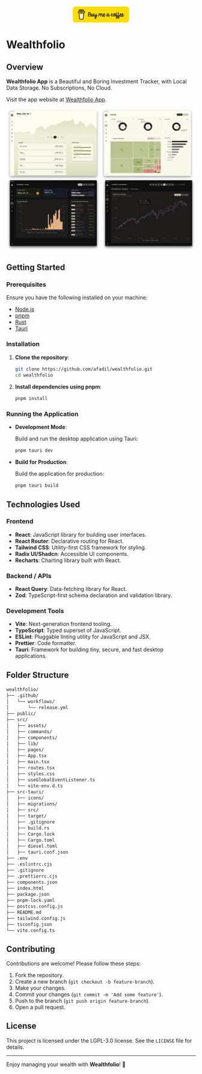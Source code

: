 
<div align="center">

[<img src="./public/button-buy-me-a-coffee.png" width="150" alt="Buy me a coffee button"/>](https://www.buymeacoffee.com/afadil)

</div>

# Wealthfolio

## Overview

**Wealthfolio App** is a Beautiful and Boring Investment Tracker, with Local Data Storage. No
Subscriptions, No Cloud.

Visit the app website at [Wealthfolio App](https://wealthfolio.app/).

![Screenshot](public/screenshot.png)

## Getting Started

### Prerequisites

Ensure you have the following installed on your machine:

- [Node.js](https://nodejs.org/)
- [pnpm](https://pnpm.io/)
- [Rust](https://www.rust-lang.org/)
- [Tauri](https://tauri.app/)

### Installation

1. **Clone the repository**:

   ```bash
   git clone https://github.com/afadil/wealthfolio.git
   cd wealthfolio
   ```

2. **Install dependencies using pnpm**:

   ```bash
   pnpm install
   ```

### Running the Application

- **Development Mode**:

  Build and run the desktop application using Tauri:

  ```bash
  pnpm tauri dev
  ```

- **Build for Production**:

  Build the application for production:

  ```bash
  pnpm tauri build
  ```

## Technologies Used

### Frontend

- **React**: JavaScript library for building user interfaces.
- **React Router**: Declarative routing for React.
- **Tailwind CSS**: Utility-first CSS framework for styling.
- **Radix UI/Shadcn**: Accessible UI components.
- **Recharts**: Charting library built with React.

### Backend / APIs

- **React Query**: Data-fetching library for React.
- **Zod**: TypeScript-first schema declaration and validation library.

### Development Tools

- **Vite**: Next-generation frontend tooling.
- **TypeScript**: Typed superset of JavaScript.
- **ESLint**: Pluggable linting utility for JavaScript and JSX.
- **Prettier**: Code formatter.
- **Tauri**: Framework for building tiny, secure, and fast desktop applications.

## Folder Structure

```
wealthfolio/
├── .github/
│   └── workflows/
│       └── release.yml
├── public/
├── src/
│   ├── assets/
│   ├── commands/
│   ├── components/
│   ├── lib/
│   ├── pages/
│   ├── App.tsx
│   ├── main.tsx
│   ├── routes.tsx
│   ├── styles.css
│   ├── useGlobalEventListener.ts
│   └── vite-env.d.ts
├── src-tauri/
│   ├── icons/
│   ├── migrations/
│   ├── src/
│   ├── target/
│   ├── .gitignore
│   ├── build.rs
│   ├── Cargo.lock
│   ├── Cargo.toml
│   ├── diesel.toml
│   ├── tauri.conf.json
├── .env
├── .eslintrc.cjs
├── .gitignore
├── .prettierrc.cjs
├── components.json
├── index.html
├── package.json
├── pnpm-lock.yaml
├── postcss.config.js
├── README.md
├── tailwind.config.js
├── tsconfig.json
└── vite.config.ts
```

## Contributing

Contributions are welcome! Please follow these steps:

1. Fork the repository.
2. Create a new branch (`git checkout -b feature-branch`).
3. Make your changes.
4. Commit your changes (`git commit -m 'Add some feature'`).
5. Push to the branch (`git push origin feature-branch`).
6. Open a pull request.

## License

This project is licensed under the LGPL-3.0 license. See the `LICENSE` file for details.

---

Enjoy managing your wealth with **Wealthfolio**! 🚀
